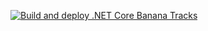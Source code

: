 [![Build and deploy .NET Core Banana Tracks](https://github.com/mehalick/BananaTracks/actions/workflows/banana-tracks.yml/badge.svg)](https://github.com/mehalick/BananaTracks/actions/workflows/banana-tracks.yml)
